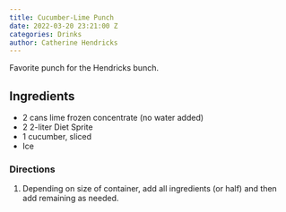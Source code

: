 ```yaml
---
title: Cucumber-Lime Punch
date: 2022-03-20 23:21:00 Z
categories: Drinks
author: Catherine Hendricks
---
```


Favorite punch for the Hendricks bunch. 

## Ingredients
* 2 cans lime frozen concentrate (no water added)
* 2 2-liter Diet Sprite 
* 1 cucumber, sliced
* Ice 

### Directions
1. Depending on size of container, add all ingredients (or half) and then add remaining as needed. 


